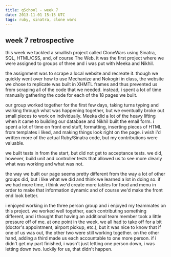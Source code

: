 ```yaml
---
title: gSchool - week 7
date: 2013-11-01 15:15 UTC
tags: ruby, sinatra, clone wars
---
```


<h2>week 7 retrospective</h2>

this week we tackled a smallish project called CloneWars using Sinatra, SQL, HTML/CSS, and, of course The Web.  it was the first project where we were assigned to groups of three and i was put with Meeka and Nikhil.

the assignment was to scrape a local website and recreate it.  though we quickly went over how to use Mechanize and Nokogiri in class, the website we chose to replicate was built in XHMTL frames and thus prevented us from scraping all of the code that we needed.  instead, i spent a lot of time manually gathering the code for each of the 18 pages we built.

our group worked together for the first few days, taking turns typing and walking through what was happening together, but we eventually broke out small pieces to work on individually.  Meeka did a lot of the heavy lifting when it came to building our database and Nikhil built the email form.  i spent a lot of time on front end stuff, formatting, inserting pieces of HTML from templates i liked, and making things look right on the page.  i wish i'd written more of the actual Ruby/Sinatra code, but my contributions were valuable.

we built tests in from the start, but did not get to acceptance tests.  we did, however, build unit and controller tests that allowed us to see more clearly what was working and what was not.

the way we built our page seems pretty different from the way a lot of other groups did, but i like what we did and think we learned a lot in doing so.  if we had more time, i think we'd create more tables for food and menu in order to make that information dynamic and of course we'd make the front end look better.

i enjoyed working in the three person group and i enjoyed my teammates on this project.  we worked well together, each contributing something different, and i thought that having an additional team member took a little pressure off of me.  at one point in the week, we all had to take off for a bit (doctor's appointment, airport pickup, etc.), but it was nice to know that if one of us was out, the other two were still working together.  on the other hand, adding a third made us each accountable to one more person.  if i didn't get my part finished, i wasn't just letting one person down, i was letting down two.  luckily for us, that didn't happen.
